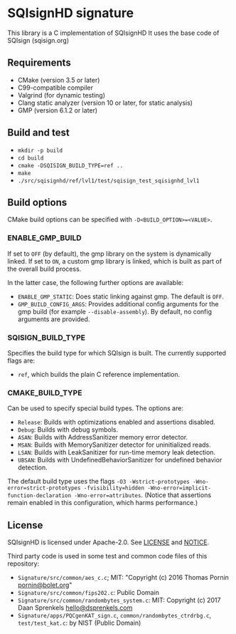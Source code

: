 # SQIsignHD signature

This library is a C implementation of SQIsignHD
It uses the base code of SQIsign (sqisign.org)

## Requirements

- CMake (version 3.5 or later)
- C99-compatible compiler
- Valgrind (for dynamic testing)
- Clang static analyzer (version 10 or later, for static analysis)
- GMP (version 6.1.2 or later)

## Build and test

- `mkdir -p build`
- `cd build`
- `cmake -DSQISIGN_BUILD_TYPE=ref ..`
- `make`
- `./src/sqisignhd/ref/lvl1/test/sqisign_test_sqisignhd_lvl1`

## Build options

CMake build options can be specified with `-D<BUILD_OPTION>=<VALUE>`.

### ENABLE_GMP_BUILD

If set to `OFF` (by default), the gmp library on the system is dynamically linked.
If set to `ON`, a custom gmp library is linked, which is built as part of the overall build process. 

In the latter case, the following further options are available:
- `ENABLE_GMP_STATIC`: Does static linking against gmp. The default is `OFF`.
- `GMP_BUILD_CONFIG_ARGS`: Provides additional config arguments for the gmp build (for example `--disable-assembly`). By default, no config arguments are provided.

### SQISIGN_BUILD_TYPE

Specifies the build type for which SQIsign is built. The currently supported flags are:
- `ref`, which builds the plain C reference implementation.

### CMAKE_BUILD_TYPE

Can be used to specify special build types. The options are:

- `Release`: Builds with optimizations enabled and assertions disabled.
- `Debug`: Builds with debug symbols.
- `ASAN`: Builds with AddressSanitizer memory error detector.
- `MSAN`: Builds with MemorySanitizer detector for uninitialized reads.
- `LSAN`: Builds with LeakSanitizer for run-time memory leak detection.
- `UBSAN`: Builds with UndefinedBehaviorSanitizer for undefined behavior detection.

The default build type uses the flags `-O3 -Wstrict-prototypes -Wno-error=strict-prototypes -fvisibility=hidden -Wno-error=implicit-function-declaration -Wno-error=attributes`. (Notice that assertions remain enabled in this configuration, which harms performance.)

## License

SQIsignHD is licensed under Apache-2.0. See [LICENSE](LICENSE) and [NOTICE](NOTICE).

Third party code is used in some test and common code files of this repository:

- `Signature/src/common/aes_c.c`; MIT: "Copyright (c) 2016 Thomas Pornin <pornin@bolet.org>"
- `Signature/src/common/fips202.c`: Public Domain
- `Signature/src/common/randombytes_system.c`: MIT: Copyright (c) 2017 Daan Sprenkels <hello@dsprenkels.com>
- `Signature/apps/PQCgenKAT_sign.c`, `common/randombytes_ctrdrbg.c`, `test/test_kat.c`: by NIST (Public Domain)
